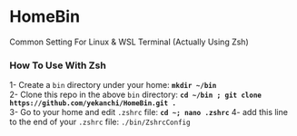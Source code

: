# HomeBin
Common Setting For Linux &amp; WSL Terminal (Actually Using Zsh)

### How To Use With Zsh

1- Create a `bin` directory under your home: **`mkdir ~/bin`**<br /> 
2- Clone this repo in the above `bin` directory: **`cd ~/bin ; git clone https://github.com/yekanchi/HomeBin.git .`**<br />
3- Go to your home and edit `.zshrc` file: **`cd ~; nano .zshrc`**
4- add this line to the end of your `.zshrc` file: `./bin/ZshrcConfig`
